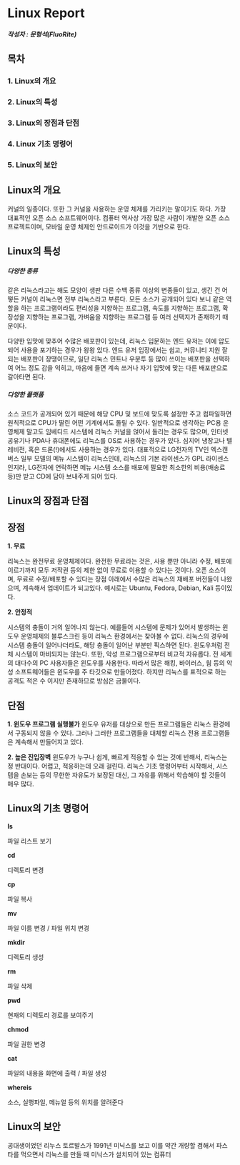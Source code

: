 Linux Report
=============

##### 작성자 : 문형석(FluoRite)





목차
-------------
### 1. Linux의 개요
### 2. Linux의 특성
### 3. Linux의 장점과 단점 
### 4. Linux 기초 명령어
### 5. Linux의 보안





Linux의 개요
-------------
커널의 일종이다. 또한 그 커널을 사용하는 운영 체제를 가리키는 말이기도 하다. 가장 대표적인 오픈 소스 소프트웨어이다. 컴퓨터 역사상 가장 많은 사람이 개발한 오픈 소스 프로젝트이며, 모바일 운영 체제인 안드로이드가 이것을 기반으로 한다.





Linux의 특성
-------------
##### 다양한 종류
같은 리눅스라고는 해도 모양이 생판 다른 수백 종류 이상의 변종들이 있고, 생긴 건 어떻든 커널이 리눅스면 전부 리눅스라고 부른다. 모든 소스가 공개되어 있다 보니 같은 역할을 하는 프로그램이라도 편리성을 지향하는 프로그램, 속도를 지향하는 프로그램, 확장성을 지향하는 프로그램, 가벼움을 지향하는 프로그램 등 여러 선택지가 존재하기 때문이다.

다양한 입맛에 맞추어 수많은 배포판이 있는데, 리눅스 입문하는 엔드 유저는 이에 압도되어 사용을 포기하는 경우가 왕왕 있다. 엔드 유저 입장에서는 쉽고, 커뮤니티 지원 잘 되는 배포판이 장땡이므로, 일단 리눅스 민트나 우분투 등 많이 쓰이는 배포판을 선택하여 어느 정도 감을 익히고, 마음에 들면 계속 쓰거나 자기 입맛에 맞는 다른 배포판으로 갈아타면 된다.

##### 다양한 플랫폼
소스 코드가 공개되어 있기 때문에 해당 CPU 및 보드에 맞도록 설정만 주고 컴파일하면 원칙적으로 CPU가 딸린 어떤 기계에서도 돌릴 수 있다. 일반적으로 생각하는 PC용 운영체제 말고도 임베디드 시스템에 리눅스 커널을 얹어서 돌리는 경우도 많으며, 인터넷 공유기나 PDA나 휴대폰에도 리눅스를 OS로 사용하는 경우가 있다. 심지어 냉장고나 텔레비전, 혹은 드론(!)에서도 사용하는 경우가 있다. 대표적으로 LG전자의 TV인 엑스캔버스 일부 모델의 메뉴 시스템이 리눅스인데, 리눅스의 기본 라이센스가 GPL 라이센스인지라, LG전자에 연락하면 메뉴 시스템 소스를 배포에 필요한 최소한의 비용(배송료 등)만 받고 CD에 담아 보내주게 되어 있다.





Linux의 장점과 단점
-------------
## 장점

**1. 무료**

리눅스는 완전무료 운영체제이다. 완전한 무료라는 것은, 사용 뿐만 아니라 수정, 배포에 이르기까지 모두 저작권 등의 제한 없이 무료로 이용할 수 있다는 것이다. 오픈 소스이며, 무료로 수정/배포할 수 있다는 장점 아래에서 수많은 리눅스의 재배포 버전들이 나왔으며, 계속해서 업데이트가 되고있다. 예시로는 Ubuntu, Fedora, Debian, Kali 등이있다.

**2. 안정적**

시스템의 충돌이 거의 일어나지 않는다. 예를들어 시스템에 문제가 있어서 발생하는 윈도우 운영체제의 블루스크린 등이 리눅스 환경에서는 찾아볼 수 없다. 리눅스의 경우에 시스템 충돌이 일어나더라도, 해당 충돌이 일어난 부분만 픽스하면 된다. 윈도우처럼 전체 시스템이 마비되지는 않는다. 또한, 악성 프로그램으로부터 비교적 자유롭다. 전 세계의 대다수의 PC 사용자들은 윈도우를 사용한다. 따라서 많은 해킹, 바이러스, 웜 등의 악성 소프트웨어들은 윈도우를 주 타깃으로 만들어졌다. 하지만 리눅스를 표적으로 하는 공격도 적은 수 이지만 존재하므로 방심은 금물이다.

## 단점

**1. 윈도우 프로그램 실행불가** 
윈도우 유저를 대상으로 만든 프로그램들은 리눅스 환경에서 구동되지 않을 수 있다. 그러나 그러한 프로그램들을 대체할 리눅스 전용 프로그램들은 계속해서 만들어지고 있다.


**2. 높은 진입장벽**
윈도우가 누구나 쉽게, 빠르게 적응할 수 있는 것에 반해서, 리눅스는 정 반대이다. 어렵고, 적응하는데 오래 걸린다. 리눅스 기초 명령어부터 시작해서, 시스템을 손보는 등의 무한한 자유도가 보장된 대신, 그 자유를 위해서 학습해야 할 것들이 매우 많다.



Linux의 기초 명령어
-------------
**ls**

파일 리스트 보기

**cd**

디렉토리 변경

**cp**

파일 복사

**mv**

파일 이름 변경 / 파일 위치 변경

**mkdir**

디렉토리 생성 

**rm**

파일 삭제

**pwd**

현재의 디렉토리 경로를 보여주기

**chmod**

파일 권한 변경

**cat** 

파일의 내용을 화면에 출력 / 파일 생성

**whereis**

소스, 실행파일, 메뉴얼 등의 위치를 알려준다


Linux의 보안
-------------
공대생이었던 리누스 토르발스가 1991년 미닉스를 보고 이를 약간 개량할 겸해서 파스타를 먹으면서 리눅스를 만들 때 미닉스가 설치되어 있는 컴퓨터
